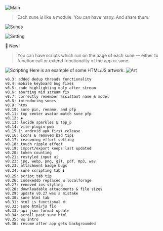 ![Main](./docs/appstore_content/screenshot1.jpg)

> Each sune is like a module. You can have many. And share them.

![Sunes](./docs/appstore_content/screenshot6.jpg)

![Setting](./docs/appstore_content/screenshot3.jpg)

💠 New! 

> You can have scripts which run on the page of each sune — either to function call or extend functionality of the app or sune.

![Scripting](./docs/appstore_content/screenshot4.jpg)
Here is an example of some HTML/JS artwork.
![Art](./docs/appstore_content/screenshot5.jpg)


```
v0.3: added dedup threads functionality
v0.4: mobile keyboard bug fixes
v0.5: code highlighting only after stream
v0.6: aborting mid stream fix
v0.7: correctly remember assistant name & model
v0.8: introducing sunes
v0.9: htmx
v0.10: sune pin, rename, and pfp
v0.11: top center avatar match sune pfp
v0.12: ✺
v0.13: lucide sparkles & top_p
v0.14: vite-plugin-pwa
v0.15.1: android apk first release
v0.16: icons & removed bad tips
v0.17: reasoning effort setting
v0.18: touch ripple effect
v0.19: import/export keeps last updated
v0.20: token counting
v0.21: restyled input ui
v0.22: jpg, webp, png, gif, pdf, mp3, wav
v0.23: attachment badge bugs
v0.24: sune scripting tab 🕯️
v0.25: script tab tip
v0.26: indexeddb replaced w localforage
v0.27: removed ios styling
v0.28: downloadable attachments & file sizes
v0.29: update v0.27 was a mistake
v0.30: sune html tab
v0.31: html is functional 🌐
v0.32: sune html/js fix
v0.33: api json format update
v0.34: scroll past sune html
v0.35: ws intro
v0.36: resume after app gets backgrounded
```
